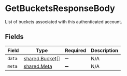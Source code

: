 # GetBucketsResponseBody

List of buckets associated with this authenticated account.


## Fields

| Field                                                   | Type                                                    | Required                                                | Description                                             |
| ------------------------------------------------------- | ------------------------------------------------------- | ------------------------------------------------------- | ------------------------------------------------------- |
| `data`                                                  | [shared.Bucket](../../../sdk/models/shared/bucket.md)[] | :heavy_minus_sign:                                      | N/A                                                     |
| `meta`                                                  | [shared.Meta](../../../sdk/models/shared/meta.md)       | :heavy_minus_sign:                                      | N/A                                                     |
